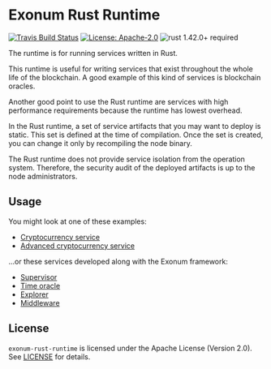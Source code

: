# Exonum Rust Runtime

[![Travis Build Status](https://img.shields.io/travis/exonum/exonum/master.svg?label=Linux%20Build)](https://travis-ci.com/exonum/exonum)
[![License: Apache-2.0](https://img.shields.io/github/license/exonum/exonum.svg)](https://github.com/exonum/exonum/blob/master/LICENSE)
![rust 1.42.0+ required](https://img.shields.io/badge/rust-1.42.0+-blue.svg?label=Required%20Rust)

The runtime is for running services written in Rust.

This runtime is useful for writing services that exist throughout the whole life
of the blockchain. A good example of this kind of services is blockchain oracles.

Another good point to use the Rust runtime are services with high performance
requirements because the runtime has lowest overhead.

In the Rust runtime, a set of service artifacts that you may want to deploy is
static. This set is defined at the time of compilation. Once the set is created,
you can change it only by recompiling the node binary.

The Rust runtime does not provide service isolation from the
operation system. Therefore, the security audit of the deployed artifacts
is up to the node administrators.

## Usage

You might look at one of these examples:

- [Cryptocurrency service][cryptocurrency]
- [Advanced cryptocurrency service][cryptocurrency-advanced]

...or these services developed along with the Exonum framework:

- [Supervisor](https://crates.io/crates/exonum-supervisor)
- [Time oracle](https://crates.io/crates/exonum-time)
- [Explorer](https://crates.io/crates/exonum-explorer-service)
- [Middleware](https://crates.io/crates/exonum-middleware-service)

## License

`exonum-rust-runtime` is licensed under the Apache License (Version 2.0).
See [LICENSE](LICENSE) for details.

[cryptocurrency]: https://github.com/exonum/exonum/blob/master/examples/cryptocurrency#readme
[cryptocurrency-advanced]: https://github.com/exonum/exonum/blob/master/examples/cryptocurrency-advanced#readme
